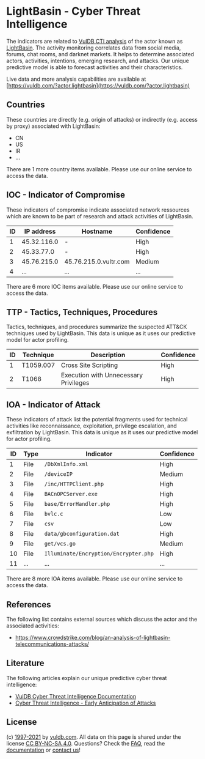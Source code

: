 # LightBasin - Cyber Threat Intelligence

The indicators are related to [VulDB CTI analysis](https://vuldb.com/?kb.cti) of the actor known as [LightBasin](https://vuldb.com/?actor.lightbasin). The activity monitoring correlates data from social media, forums, chat rooms, and darknet markets. It helps to determine associated actors, activities, intentions, emerging research, and attacks. Our unique predictive model is able to forecast activities and their characteristics.

Live data and more analysis capabilities are available at [https://vuldb.com/?actor.lightbasin](https://vuldb.com/?actor.lightbasin)

## Countries

These countries are directly (e.g. origin of attacks) or indirectly (e.g. access by proxy) associated with LightBasin:

* CN
* US
* IR
* ...

There are 1 more country items available. Please use our online service to access the data.

## IOC - Indicator of Compromise

These indicators of compromise indicate associated network ressources which are known to be part of research and attack activities of LightBasin.

ID | IP address | Hostname | Confidence
-- | ---------- | -------- | ----------
1 | 45.32.116.0 | - | High
2 | 45.33.77.0 | - | High
3 | 45.76.215.0 | 45.76.215.0.vultr.com | Medium
4 | ... | ... | ...

There are 6 more IOC items available. Please use our online service to access the data.

## TTP - Tactics, Techniques, Procedures

Tactics, techniques, and procedures summarize the suspected ATT&CK techniques used by LightBasin. This data is unique as it uses our predictive model for actor profiling.

ID | Technique | Description | Confidence
-- | --------- | ----------- | ----------
1 | T1059.007 | Cross Site Scripting | High
2 | T1068 | Execution with Unnecessary Privileges | High

## IOA - Indicator of Attack

These indicators of attack list the potential fragments used for technical activities like reconnaissance, exploitation, privilege escalation, and exfiltration by LightBasin. This data is unique as it uses our predictive model for actor profiling.

ID | Type | Indicator | Confidence
-- | ---- | --------- | ----------
1 | File | `/DbXmlInfo.xml` | High
2 | File | `/deviceIP` | Medium
3 | File | `/inc/HTTPClient.php` | High
4 | File | `BACnOPCServer.exe` | High
5 | File | `base/ErrorHandler.php` | High
6 | File | `bvlc.c` | Low
7 | File | `csv` | Low
8 | File | `data/gbconfiguration.dat` | High
9 | File | `get/vcs.go` | Medium
10 | File | `Illuminate/Encryption/Encrypter.php` | High
11 | ... | ... | ...

There are 8 more IOA items available. Please use our online service to access the data.

## References

The following list contains external sources which discuss the actor and the associated activities:

* https://www.crowdstrike.com/blog/an-analysis-of-lightbasin-telecommunications-attacks/

## Literature

The following articles explain our unique predictive cyber threat intelligence:

* [VulDB Cyber Threat Intelligence Documentation](https://vuldb.com/?kb.cti)
* [Cyber Threat Intelligence - Early Anticipation of Attacks](https://www.scip.ch/en/?labs.20201022)

## License

(c) [1997-2021](https://vuldb.com/?kb.changelog) by [vuldb.com](https://vuldb.com/?kb.about). All data on this page is shared under the license [CC BY-NC-SA 4.0](https://creativecommons.org/licenses/by-nc-sa/4.0/). Questions? Check the [FAQ](https://vuldb.com/?kb.faq), read the [documentation](https://vuldb.com/?kb) or [contact us](https://vuldb.com/?contact)!
